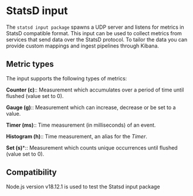 # StatsD input

The `statsd input package` spawns a UDP server and listens for metrics in StatsD compatible format.
This input can be used to collect metrics from services that send data over the StatsD protocol. To tailor the data you can provide custom mappings and ingest pipelines through Kibana.

## Metric types

The input supports the following types of metrics:

**Counter (c)**:: Measurement which accumulates over a period of time until flushed (value set to 0).

**Gauge (g)**:: Measurement which can increase, decrease or be set to a value.

**Timer (ms)**:: Time measurement (in milliseconds) of an event.

**Histogram (h)**:: Time measurement, an alias for the *Timer*.

**Set (s)***:: Measurement which counts unique occurrences until flushed (value set to 0).


## Compatibility

Node.js version v18.12.1 is used to test the Statsd input package 

